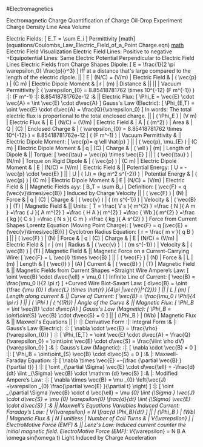 #Electromagnetics

Electromagnetic
	Charge
		Quantification of Charge
			Oil-Drop Experiment
		Charge Density
			Line
			Area
			Volume

Electric Fields: \[ E_T = \sum E_i \]
	Permittivity
	[math](equations/Coulombs_Law_Electric_Field_of_a_Point Charge.eqn)
	[math](equations/Coulombs_Constant.eqn)
	Electric Field Visualization
		Electric Field Lines: Positive to negative 
		+Equipotential Lines: 
			Same Electric Potential
			Perpendicular to Electric Field Lines
	Electric Fields from Charge Shapes
		Dipole: \[ E = \frac{1}{2 \pi \varepsilon_0} \frac{p}{r^3} \]
			Iff at a distance that's large compared to the length of the electric dipole.
			||
			| E					| (N/C) = (V/m)				| Electric Field			&
			| \( \vec{p} \)		| (C m)						| Electric Dipole Moment	&
			| r					| (m)						| Distance					&
			||
			||
			| Vacuum Permittivity	|:	\( \varepsilon_{0} = 8.85418781762 \times 10^{-12}	(F m^{-1}) \)									:|:		(F m^-1)		:|:		8.85418781762e-12		:&
			||
	Electric Flux: \[ \Phi_E = \vec{E} \cdot \vec{A} = \int \vec{E} \cdot d\vec{A} \]
		Gauss's Law (Electric): \[ \Phi_{E,T} = \oint \vec{E} \cdot d\vec{A} = \frac{Q}{\varepsilon_0} \]
			In words: The total electric flux is proportional to the total enclosed charge.
			||
			| \( \Phi_E \)		| (V m) 					| Electric Flux		&
			| E					| (N/C) = (V/m)				| Electric Field	&
			| A					| \( (m^2) \)				| Area				&
			| Q					| (C)						| Enclosed Charge	&
			| \( \varepsilon_{0} = 8.85418781762 \times 10^{-12} \) = 8.85418781762e-12								| \( (F m^-1) \)		| Vacuum Permittivity		&
			||
	Electric Dipole Moment: \[ \vec{p}= q \ell \hat{p} \]
		||
		| \( \vec{p}, \mu_{E} \)	| (C m)					| Electric Dipole Moment		&
		| q							| (C)					| Charge						&
		| \( \ell \)				| (m)					| Length of Dipole				&
		||
		Torque: \[ \vec{\tau} = \vec{p} \times \vec{E} \]
			||
			| \( \vec{\tau} \)	| (N/m)						| Torque on Rigid Dipole	&
			| \( \vec{p} \)		| (C m)						| Electric Dipole Moment	&
			| E					| (N/C) = (V/m)				| Electric Field			&
			||
		Potential Energy: \[ U = -\vec{p} \cdot \vec{E} \]
			||
			| U					| \( (J) =  (kg m^2 s^{-2}) \)	| Potential Energy	&
			| \( \vec{p} \)		| (C m)						| Electric Dipole Moment	&
			| E					| (N/C) = (V/m)				| Electric Field			&
			||
Magnetic Fields ayy: \[ B_T = \sum B_i \]
	Definition: \[ \vec{F} = q (\vec{v}\times\vec{B}) \]
		Induced by Charge Velocity
		||
		| \( \vec{F} \)	| (N)						| Force				&
		| q				| (C) 						| Charge			&
		| \( \vec{v} \)	| \( (m s^{-1}) \)			| Velocity			&
		| \( \vec{B} \)	| (T)						| Magnetic Field	&
		||
		Units: \[ T = \frac{ V  s }{ m^{2} }  =\frac { N }{ A m } =\frac { J }{ A m^{2} } =\frac { H A }{ m^{2} } =\frac { Wb }{ m^{2} } =\frac { kg }{ C s } =\frac { N s }{ C m } =\frac { kg }{ A s^{2} } \]
	Force from Current Shapes
		Lorentz Equation (Moving Point Charge): \[ \vec{F} = q [\vec{E} + (\vec{v}\times\vec{B})] \]
			Cyclotron Radius Equation: \[ r = \frac{ m  v }{ q B } \]
			||
			| \( \vec{F} \)	| (N)						| Force				&
			| q				| (C) 						| Charge			&
			| E				| (N/C) = (V/m)				| Electric Field	&
			| r				| (m)						| Radius			&
			| \( \vec{v} \)	| \( (m s^{-1}) \)			| Velocity			&
			| \( \vec{B} \)	| (T)						| Magnetic Field	&
			||
		Magnetic Force on a Current-Carrying Wire: \[ \vec{F} = L \vec{I}  \times \vec{B} \]
			||
			| \( \vec{F} \)	| (N)						| Force				&
			| L				| (m) 						| Length			&
			| \( \vec{I} \)	| (A)						| Current			&
			| \( \vec{B} \)	| (T)						| Magnetic Field	&
			||
	Magnetic Fields from Current Shapes
		+Straight Wire
			Ampere’s Law: \[ \oint \vec{B} \cdot d\vec{\ell} = \mu_0 I \]
			Infinite Line of Current: \[ \vec{B} = \frac{\mu_0 I}{2 \pi r} \]
		+Curved Wire
			Biot-Savart Law: \[ d\vec{B} = \oint {\frac {\mu _{0} I d\vec{L} \times \hat{r} }{4\pi |\vec{r}|^{2}}} \]
				||
				| L		| (m)		| Length along current	&
				||
			Curve of Current: \[ \vec{B} = \frac{\mu_0 I \Phi}{4 \pi r} \]
				||
				| \( \Phi \) | \( ^{(R)}\)		| Angle of the Curve	&
				||
	Magnetic Flux: \[ \Phi_B = \int \vec{B} \cdot d\vec{A} \]
		Gauss's Law (Magnetic): \[ \Phi_B = \oint\oint_{S} \vec{B} \cdot d\vec{S} = 0 \]
		||
		| \(\Phi_B \)	| (Wb)		| Magnetic Flux &
		||
	Maxwell's Equations
		||
		|:								:|: Derivative Form																											:|: Integral Form																																													:&
		|: Gauss’s Law (Electric):		:|: \[ \nabla \cdot \vec{E} = \frac{\rho}{\varepsilon_{0}} \]																:|: \[ \Phi_{E,T} = \oint \vec{E} \cdot d\vec{A} = \frac{Q}{\varepsilon_0} = \oint\oint \vec{E} \cdot d\vec{S} = \frac{\iiint \rho dV}{\varepsilon_0} \]											:&
		|: Gauss’s Law (Magnetic):		:|: \[ \nabla \cdot \vec{B} = 0 \]																							:|: \[ \Phi_B = \oint\oint_{S} \vec{B} \cdot d\vec{S} = 0 \]																																		:&
		|: Maxwell-Faraday Equation:	:|: \[ \nabla \times \vec{E} =-{\frac {\partial \vec{B} }{\partial t}} \]													:|: \[ \oint _{\partial \Sigma} \vec{E} \cdot d\vec{\ell} = -\frac{d}{dt} \iint _{\Sigma} \vec{B} \cdot \mathrm {d} \vec{S} \]																		:&
		|: Modified Ampere’s Law:		:|: \[ \nabla \times \vec{B} = \mu _{0} \left(\vec{J} +\varepsilon _{0} \frac{\partial \vec{E} }{\partial t} \right) \]		:|: \[ \oint _{\partial \Sigma }\vec{B} \cdot d \vec{\ell} = \mu _{0} \iint _{\Sigma } \vec{J} \cdot d\vec{S} + \mu _{0} \varepsilon_{0} \frac{d}{dt} \iint _{\Sigma} \vec{E} \cdot d\vec{S} \]		:&
		||
		Maxwell's Equations Variables
	Induced Current:
		Faraday’s Law: \[ V_{\varepsilon} = N \frac{d \Phi_B}{dt} \]
			||
			| \(\Phi_B \)		| (Wb)		| Magnetic Flux 			&
			| N					| unitless	| Number of Coil Turns		&
			| V_{\varepsilon}	|			| ElectroMotive Force (EMF)	&
			||
		Lenz's Law: Induced current counter the initial magnetic field.
		ElectroMotive Force (EMF): V_{\varepsilon} = N B A \omega sin(\omega t)
Light
	Induced by Charge Acceleration